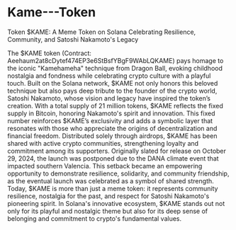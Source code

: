# Kame---Token
Token $KAME: A Meme Token on Solana Celebrating Resilience, Community, and Satoshi Nakamoto's Legacy



The $KAME token (Contract: Aeehaum2at8cDytef474EP3e6StBsfYBgF9WAbLQKAME) pays homage to the iconic "Kamehameha" technique from Dragon Ball, evoking childhood nostalgia and fondness while celebrating crypto culture with a playful touch. Built on the Solana network, $KAME not only honors this beloved technique but also pays deep tribute to the founder of the crypto world, Satoshi Nakamoto, whose vision and legacy have inspired the token’s creation.
With a total supply of 21 million tokens, $KAME reflects the fixed supply in Bitcoin, honoring Nakamoto's spirit and innovation. This fixed number reinforces $KAME’s exclusivity and adds a symbolic layer that resonates with those who appreciate the origins of decentralization and financial freedom.
Distributed solely through airdrops, $KAME has been shared with active crypto communities, strengthening loyalty and commitment among its supporters. Originally slated for release on October 29, 2024, the launch was postponed due to the DANA climate event that impacted southern Valencia. This setback became an empowering opportunity to demonstrate resilience, solidarity, and community friendship, as the eventual launch was celebrated as a symbol of shared strength. Today, $KAME is more than just a meme token: it represents community resilience, nostalgia for the past, and respect for Satoshi Nakamoto's pioneering spirit. In Solana's innovative ecosystem, $KAME stands out not only for its playful and nostalgic theme but also for its deep sense of belonging and commitment to crypto's fundamental values.
